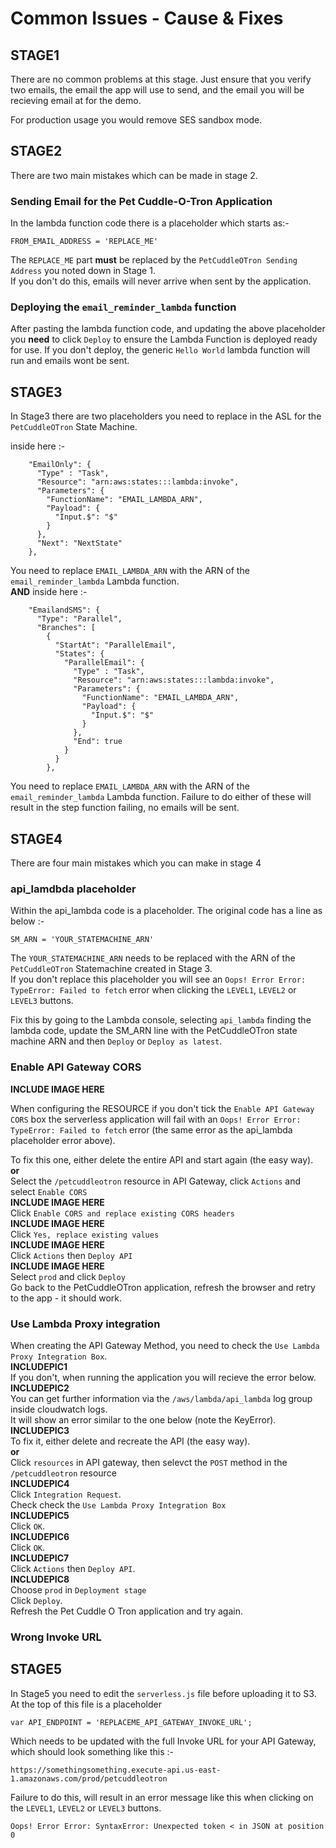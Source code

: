 # Common Issues - Cause & Fixes

## STAGE1

There are no common problems at this stage. Just ensure that you verify two emails, the email the app will use to send, and the email you will be recieving email at for the demo.  

For production usage you would remove SES sandbox mode.  

## STAGE2

There are two main mistakes which can be made in stage 2.  

### Sending Email for the Pet Cuddle-O-Tron Application

In the lambda function code there is a placeholder which starts as:-
```
FROM_EMAIL_ADDRESS = 'REPLACE_ME'
```
The `REPLACE_ME` part **must** be replaced by the `PetCuddleOTron Sending Address` you noted down in Stage 1.  
If you don't do this, emails will never arrive when sent by the application.  

### Deploying the `email_reminder_lambda` function

After pasting the lambda function code, and updating the above placeholder you **need** to click `Deploy` to ensure the Lambda Function is deployed ready for use. If you don't deploy, the generic `Hello World` lambda function will run and emails wont be sent.  

## STAGE3

In Stage3 there are two placeholders you need to replace in the ASL for the `PetCuddleOTron` State Machine.  

inside here :-

```
    "EmailOnly": {
      "Type" : "Task",
      "Resource": "arn:aws:states:::lambda:invoke",
      "Parameters": {
        "FunctionName": "EMAIL_LAMBDA_ARN",
        "Payload": {
          "Input.$": "$"
        }
      },
      "Next": "NextState"
    },
```

You need to replace `EMAIL_LAMBDA_ARN` with the ARN of the `email_reminder_lambda` Lambda function.  
**AND**
inside here :-
```
    "EmailandSMS": {
      "Type": "Parallel",
      "Branches": [
        {
          "StartAt": "ParallelEmail",
          "States": {
            "ParallelEmail": {
              "Type" : "Task",
              "Resource": "arn:aws:states:::lambda:invoke",
              "Parameters": {
                "FunctionName": "EMAIL_LAMBDA_ARN",
                "Payload": {
                  "Input.$": "$"
                }
              },
              "End": true
            }
          }
        },
```
You need to replace `EMAIL_LAMBDA_ARN` with the ARN of the `email_reminder_lambda` Lambda function. 
Failure to do either of these will result in the step function failing, no emails will be sent.  

## STAGE4

There are four main mistakes which you can make in stage 4

### api_lamdbda placeholder

Within the api_lambda code is a placeholder. The original code has a line as below :-
```
SM_ARN = 'YOUR_STATEMACHINE_ARN'
```
The `YOUR_STATEMACHINE_ARN` needs to be replaced with the ARN of the `PetCuddleOTron` Statemachine created in Stage 3.  
If you don't replace this placeholder you will see an `Oops! Error Error: TypeError: Failed to fetch` error when clicking the `LEVEL1`, `LEVEL2` or `LEVEL3` buttons. 

Fix this by going to the Lambda console, selecting `api_lambda` finding the lambda code, update the SM_ARN line with the PetCuddleOTron state machine ARN and then `Deploy` or `Deploy as latest`.  

### Enable API Gateway CORS

**INCLUDE IMAGE HERE**  

When configuring the RESOURCE if you don't tick the `Enable API Gateway CORS` box the serverless application will fail with an `Oops! Error Error: TypeError: Failed to fetch` error (the same error as the api_lambda placeholder error above).  

To fix this one, either delete the entire API and start again (the easy way).  
**or**  
Select the `/petcuddleotron` resource in API Gateway, click `Actions` and select `Enable CORS`  
**INCLUDE IMAGE HERE**  
Click `Enable CORS and replace existing CORS headers`  
**INCLUDE IMAGE HERE**  
Click `Yes, replace existing values`  
**INCLUDE IMAGE HERE**  
Click `Actions` then `Deploy API`    
**INCLUDE IMAGE HERE**  
Select `prod` and click `Deploy`   
Go back to the PetCuddleOTron application, refresh the browser and retry to the app - it should work.  


### Use Lambda Proxy integration

When creating the API Gateway Method, you need to check the `Use Lambda Proxy Integration Box`.   
**INCLUDEPIC1**  
If you don't, when running the application you will recieve the error below.  
**INCLUDEPIC2**  
You can get further information via the `/aws/lambda/api_lambda` log group inside cloudwatch logs.  
It will show an error similar to the one below (note the KeyError).   
**INCLUDEPIC3**  
To fix it, either delete and recreate the API (the easy way).  
**or**  
Click `resources` in API gateway, then selevct the `POST` method in the `/petcuddleotron` resource  
**INCLUDEPIC4**  
Click `Integration Request`.  
Check check the `Use Lambda Proxy Integration Box`  
**INCLUDEPIC5**  
Click `OK`.  
**INCLUDEPIC6**  
Click `OK`.  
**INCLUDEPIC7**  
Click `Actions` then `Deploy API`.  
**INCLUDEPIC8**  
Choose `prod` in `Deployment stage`   
Click `Deploy`.  
Refresh the Pet Cuddle O Tron application and try again.   


### Wrong Invoke URL




## STAGE5

In Stage5 you need to edit the `serverless.js` file before uploading it to S3.  
At the top of this file is a placeholder  
```
var API_ENDPOINT = 'REPLACEME_API_GATEWAY_INVOKE_URL';
```
Which needs to be updated with the full Invoke URL for your API Gateway, which should look something like this :-
```
https://somethingsomething.execute-api.us-east-1.amazonaws.com/prod/petcuddleotron
```
Failure to do this, will result in an error message like this when clicking on the `LEVEL1`, `LEVEL2` or `LEVEL3` buttons.  
```
Oops! Error Error: SyntaxError: Unexpected token < in JSON at position 0
```
